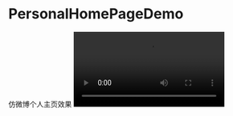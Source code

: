 # PersonalHomePageDemo
仿微博个人主页效果
![video](https://raw.githubusercontent.com/hkjin/PersonalHomePageDemo/master/PersonalHomePageDemo/Source/demo说明.mov)
